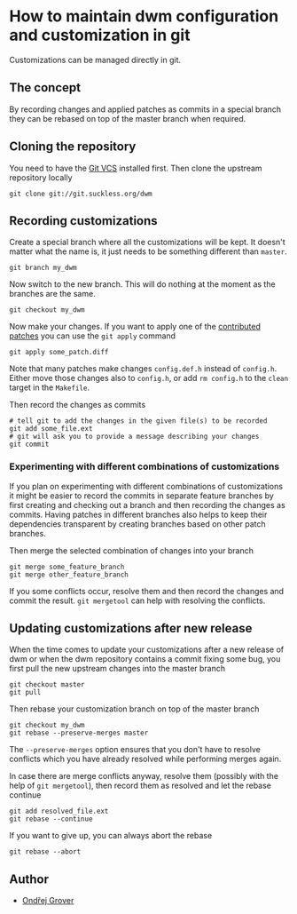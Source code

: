 How to maintain dwm configuration and customization in git
==========================================================
Customizations can be managed directly in git.

The concept
-----------
By recording changes and applied patches as commits in a special branch they
can be rebased on top of the master branch when required.

Cloning the repository
----------------------
You need to have the [Git VCS](https://git-scm.com/) installed first. Then clone
the upstream repository locally

	git clone git://git.suckless.org/dwm

Recording customizations
------------------------
Create a special branch where all the customizations will be kept. It doesn't
matter what the name is, it just needs to be something different than `master`.

	git branch my_dwm

Now switch to the new branch. This will do nothing at the moment as the
branches are the same.

	git checkout my_dwm

Now make your changes. If you want to apply one of the [contributed
patches](//dwm.suckless.org/patches/) you can use the `git apply` command

	git apply some_patch.diff

Note that many patches make changes `config.def.h` instead of `config.h`.
Either move those changes also to `config.h`, or add `rm config.h` to the
`clean` target in the `Makefile`.

Then record the changes as commits

	# tell git to add the changes in the given file(s) to be recorded
	git add some_file.ext
	# git will ask you to provide a message	describing your changes
	git commit

### Experimenting with different combinations of customizations

If you plan on experimenting with different combinations of customizations it
might be easier to record the commits in separate feature branches by first
creating and checking out a branch and then recording the changes as commits.
Having patches in different branches also helps to keep their dependencies
transparent by creating branches based on other patch branches.

Then merge the selected combination of changes into your branch

	git merge some_feature_branch
	git merge other_feature_branch

If you some conflicts occur, resolve them and then record the changes and
commit the result. `git mergetool` can help with resolving the conflicts.

Updating customizations after new release
-----------------------------------------
When the time comes to update your customizations after a new release of dwm or
when the dwm repository contains a commit fixing some bug, you first pull the
new upstream changes into the master branch

	git checkout master
	git pull

Then rebase your customization branch on top of the master branch

	git checkout my_dwm
	git rebase --preserve-merges master

The `--preserve-merges` option ensures that you don't have to resolve conflicts
which you have already resolved while performing merges again.

In case there are merge conflicts anyway, resolve them (possibly with the help
of `git mergetool`), then record them as resolved and let the rebase continue

	git add resolved_file.ext
	git rebase --continue

If you want to give up, you can always abort the rebase

	git rebase --abort

Author
------
* [Ondřej Grover](mailto:ondrej.grover@gmail.com)
